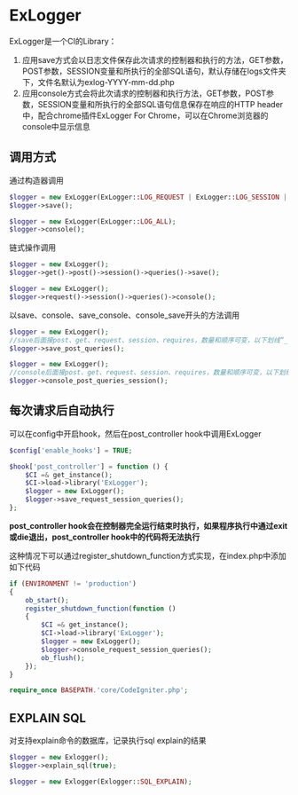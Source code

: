 # ExLogger
ExLogger是一个CI的Library：

1.  应用save方式会以日志文件保存此次请求的控制器和执行的方法，GET参数，POST参数，SESSION变量和所执行的全部SQL语句，默认存储在logs文件夹下，文件名默认为exlog-YYYY-mm-dd.php
2.  应用console方式会将此次请求的控制器和执行方法，GET参数，POST参数，SESSION变量和所执行的全部SQL语句信息保存在响应的HTTP header中，配合chrome插件ExLogger For Chrome，可以在Chrome浏览器的console中显示信息

## 调用方式
通过构造器调用
```php
$logger = new ExLogger(ExLogger::LOG_REQUEST | ExLogger::LOG_SESSION | ExLogger::LOG_QUERY);
$logger->save();
```
```php
$logger = new ExLogger(ExLogger::LOG_ALL);
$logger->console();
```
链式操作调用
```php
$logger = new ExLogger();
$logger->get()->post()->session()->queries()->save();
```
```php
$logger = new ExLogger();
$logger->request()->session()->queries()->console();
```
以save、console、save_console、console_save开头的方法调用
```php
$logger = new ExLogger();
//save后面接post、get、request、session、requires，数量和顺序可变，以下划线“_”分割
$logger->save_post_queries();
```
```php
$logger = new ExLogger();
//console后面接post、get、request、session、requires，数量和顺序可变，以下划线“_”分割
$logger->console_post_queries_session();
```
## 每次请求后自动执行
可以在config中开启hook，然后在post_controller hook中调用ExLogger

```php
$config['enable_hooks'] = TRUE;
```
```php
$hook['post_controller'] = function () {
    $CI =& get_instance();
    $CI->load->library('ExLogger');
    $logger = new ExLogger();
    $logger->save_request_session_queries();
};
```
**post\_controller hook会在控制器完全运行结束时执行，如果程序执行中通过exit或die退出，post_controller hook中的代码将无法执行**

这种情况下可以通过register\_shutdown\_function方式实现，在index.php中添加如下代码

```php
if (ENVIRONMENT != 'production')
{
	ob_start();
	register_shutdown_function(function ()
	{
		$CI =& get_instance();
		$CI->load->library('ExLogger');
		$logger = new ExLogger();
		$logger->console_request_session_queries();
		ob_flush();
	});
}

require_once BASEPATH.'core/CodeIgniter.php';
```
## EXPLAIN SQL
对支持explain命令的数据库，记录执行sql explain的结果
```php
$logger = new Exlogger();
$logger->explain_sql(true);
```
```php
$logger = new Exlogger(Exlogger::SQL_EXPLAIN);
```